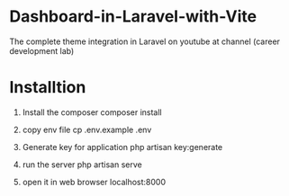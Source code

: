 # Dashboard-in-Laravel-with-Vite
The complete theme integration in Laravel on youtube at channel (career development lab)

# Installtion

1. Install the composer
composer install

2. copy env file
cp .env.example .env

3. Generate key for application
php artisan key:generate

4. run the server
php artisan serve

5. open it in web browser
localhost:8000
